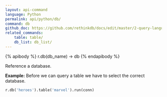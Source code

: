 ```yaml
---
layout: api-command 
language: Python
permalink: api/python/db/
command: db
github_doc: https://github.com/rethinkdb/docs/edit/master/2-query-language/api/python/selecting-data/db.md
related_commands:
    table: table/
    db_list: db_list/
---
```


{% apibody %}
r.db(db_name) &rarr; db
{% endapibody %}

Reference a database.

__Example:__ Before we can query a table we have to select the correct database.

```py
r.db('heroes').table('marvel').run(conn)
```


